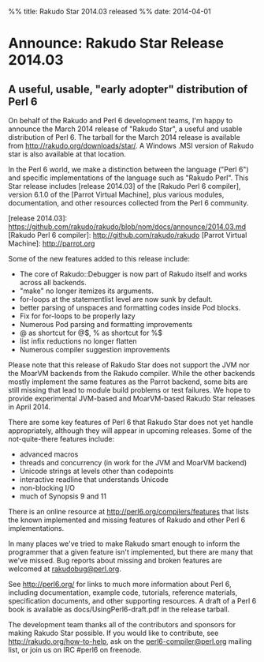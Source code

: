 %% title: Rakudo Star 2014.03 released
%% date: 2014-04-01

<h1>Announce: Rakudo Star Release 2014.03</h1>
<h2>A useful, usable, "early adopter" distribution of Perl 6</h2>
On behalf of the Rakudo and Perl 6 development teams, I'm happy to
announce the March 2014 release of "Rakudo Star", a useful and usable
distribution of Perl 6. The tarball for the March 2014 release is
available from <a title="http://rakudo.org/downloads/star/" href="http://rakudo.org/downloads/star/">http://rakudo.org/downloads/star/</a>. A Windows .MSI
version of Rakudo star is also available at that location.

In the Perl 6 world, we make a distinction between the language
("Perl 6") and specific implementations of the language such as
"Rakudo Perl". This Star release includes [release 2014.03] of the
[Rakudo Perl 6 compiler], version 6.1.0 of the [Parrot Virtual
Machine], plus various modules, documentation, and other resources
collected from the Perl 6 community.

[release 2014.03]:
<a title=" https://github.com/rakudo/rakudo/blob/nom/docs/announce/2014.03.md" href=" https://github.com/rakudo/rakudo/blob/nom/docs/announce/2014.03.md"> https://github.com/rakudo/rakudo/blob/nom/docs/announce/2014.03.md</a>
[Rakudo Perl 6 compiler]: <a title="http://github.com/rakudo/rakudo" href="http://github.com/rakudo/rakudo">http://github.com/rakudo/rakudo</a>
[Parrot Virtual Machine]: <a title="http://parrot.org" href="http://parrot.orghttp://">http://parrot.org</a>

Some of the new features added to this release include:
<ul>
    <li>The core of Rakudo::Debugger is now part of Rakudo itself and works across all backends.</li>
    <li>"make" no longer itemizes its arguments.</li>
    <li>for-loops at the statementlist level are now sunk by default.</li>
    <li>better parsing of unspaces and formatting codes inside Pod blocks.</li>
    <li>Fix for for-loops to be properly lazy</li>
    <li>Numerous Pod parsing and formatting improvements</li>
    <li>@ as shortcut for @$, % as shortcut for %$</li>
    <li>list infix reductions no longer flatten</li>
    <li>Numerous compiler suggestion improvements</li>
</ul>
Please note that this release of Rakudo Star does not support the JVM
nor the MoarVM backends from the Rakudo compiler. While the other backends
mostly implement the same features as the Parrot backend, some bits are
still missing that lead to module build problems or test failures.
We hope to provide experimental JVM-based and MoarVM-based Rakudo Star
releases in April 2014.

There are some key features of Perl 6 that Rakudo Star does not yet
handle appropriately, although they will appear in upcoming releases.
Some of the not-quite-there features include:
<ul>
    <li>advanced macros</li>
    <li>threads and concurrency (in work for the JVM and MoarVM backend)</li>
    <li>Unicode strings at levels other than codepoints</li>
    <li>interactive readline that understands Unicode</li>
    <li>non-blocking I/O</li>
    <li>much of Synopsis 9 and 11</li>
</ul>
There is an online resource at <a title="http://perl6.org/compilers/features" href="http://perl6.org/compilers/features">http://perl6.org/compilers/features</a>
that lists the known implemented and missing features of Rakudo and
other Perl 6 implementations.

In many places we've tried to make Rakudo smart enough to inform the
programmer that a given feature isn't implemented, but there are many
that we've missed. Bug reports about missing and broken features are
welcomed at <a title="rakudobug@perl.org" href="mailto:rakudobug@perl.org">rakudobug@perl.org</a>.

See <a title="http://perl6.org/" href="http://perl6.org/">http://perl6.org/</a> for links to much more information about
Perl 6, including documentation, example code, tutorials, reference
materials, specification documents, and other supporting resources. A
draft of a Perl 6 book is available as docs/UsingPerl6-draft.pdf in
the release tarball.

The development team thanks all of the contributors and sponsors for
making Rakudo Star possible. If you would like to contribute, see
<a title="http://rakudo.org/how-to-help" href="http://rakudo.org/how-to-help">http://rakudo.org/how-to-help</a>, ask on the <a title="perl6-compiler@perl.org" href="mailto:perl6-compiler@perl.org">perl6-compiler@perl.org</a> mailing list, or join us on IRC #perl6 on freenode.